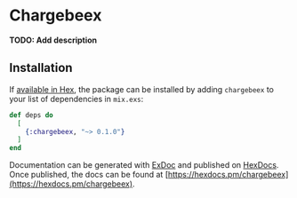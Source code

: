 # Chargebeex

**TODO: Add description**

## Installation

If [available in Hex](https://hex.pm/docs/publish), the package can be installed
by adding `chargebeex` to your list of dependencies in `mix.exs`:

```elixir
def deps do
  [
    {:chargebeex, "~> 0.1.0"}
  ]
end
```

Documentation can be generated with [ExDoc](https://github.com/elixir-lang/ex_doc)
and published on [HexDocs](https://hexdocs.pm). Once published, the docs can
be found at [https://hexdocs.pm/chargebeex](https://hexdocs.pm/chargebeex).

